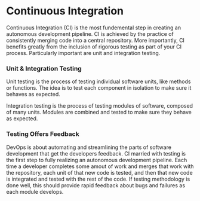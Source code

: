 # Continuous Integration
Continuous Integration (CI) is the most fundemental step in creating an autonomous development pipeline. CI is achieved by the practice of consistently merging code into a central repository. More importantly, CI benefits greatly from the inclusion of rigorous testing as part of your CI process. Particularly important are unit and integration testing. 

### Unit & Integration Testing
Unit testing is the process of testing individual software units, like methods or functions. The idea is to test each component in isolation to make sure it behaves as expected. 
  
Integration testing is the process of testing modules of software, composed of many units. Modules are combined and tested to make sure they behave as expected.

### Testing Offers Feedback
DevOps is about automating and streamlining the parts of software development that get the developers feedback. CI married with testing is the first step to fully realizing an autonomous development pipeline. Each time a developer completes some amout of work and merges that work with the repository, each unit of that new code is tested, and then that new code is integrated and tested with the rest of the code. If testing methodology is done well, this should provide rapid feedback about bugs and failures as each module develops.

